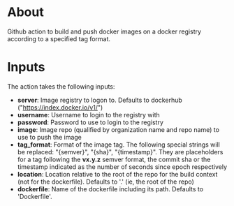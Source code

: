 # About

Github action to build and push docker images on a docker registry according to a specified tag format.

# Inputs

The action takes the following inputs:
- **server**: Image registry to logon to. Defaults to dockerhub ("https://index.docker.io/v1/")
- **username**: Username to login to the registry with
- **password**: Password to use to login to the registry
- **image**: Image repo (qualified by organization name and repo name) to use to push the image
- **tag_format**: Format of the image tag. The following special strings will be replaced: "{semver}", "{sha}", "{timestamp}". They are placeholders for a tag following the **vx.y.z** semver format, the commit sha or the timestamp indicated as the number of seconds since epoch respectively
- **location**: Location relative to the root of the repo for the build context (not for the dockerfile). Defaults to '.' (ie, the root of the repo)
- **dockerfile**: Name of the dockerfile including its path. Defaults to 'Dockerfile'.
